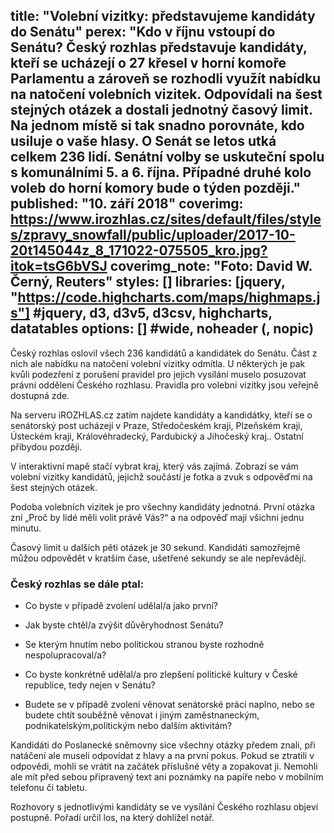 title: "Volební vizitky: představujeme kandidáty do Senátu"
perex: "Kdo v říjnu vstoupí do Senátu? Český rozhlas představuje kandidáty, kteří se ucházejí o 27 křesel v horní komoře Parlamentu a zároveň se rozhodli využít nabídku na natočení volebních vizitek. Odpovídali na šest stejných otázek a dostali jednotný časový limit. Na jednom místě si tak snadno porovnáte, kdo usiluje o vaše hlasy. O Senát se letos utká celkem 236 lidí. Senátní volby se uskuteční spolu s komunálními 5. a 6. října. Případné druhé kolo voleb do horní komory bude o týden později."
published: "10. září 2018"
coverimg: https://www.irozhlas.cz/sites/default/files/styles/zpravy_snowfall/public/uploader/2017-10-20t145044z_8_171022-075505_kro.jpg?itok=tsG6bVSJ
coverimg_note: "Foto: David W. Černý, Reuters"
styles: []
libraries: [jquery, "https://code.highcharts.com/maps/highmaps.js"] #jquery, d3, d3v5, d3csv, highcharts, datatables
options: [] #wide, noheader (, nopic)
---
Český rozhlas oslovil všech 236 kandidátů a kandidátek do Senátu. Část z nich ale nabídku na natočení volební vizitky odmítla. U některých je pak kvůli podezření z porušení pravidel pro jejich vysílání muselo posuzovat právní oddělení Českého rozhlasu. Pravidla pro volební vizitky jsou veřejně dostupná zde.

Na serveru iROZHLAS.cz zatím najdete kandidáty a kandidátky, kteří se o senátorský post ucházejí v Praze, Středočeském kraji, Plzeňském kraji, Ústeckém kraji, Královéhradecký, Pardubický a Jihočeský kraj.. Ostatní přibydou později.

V interaktivní mapě stačí vybrat kraj, který vás zajímá. Zobrazí se vám volební vizitky kandidátů, jejichž součástí je fotka a zvuk s odpověďmi na šest stejných otázek.

<wide>
<div class="insert">
    <div class="linked vizitky"></div>
    <div class="mapka" id="container" style="min-width: 310px;"></div>
    <div id="select"></div>
    <div id="bottom" class="vizitky"></div>
</div>
</wide>

Podoba volebních vizitek je pro všechny kandidáty jednotná. První otázka zní „Proč by lidé měli volit právě Vás?“ a na odpověď mají všichni jednu minutu.

Časový limit u dalších pěti otázek je 30 sekund. Kandidáti samozřejmě můžou odpovědět v kratším čase, ušetřené sekundy se ale nepřevádějí.

### Český rozhlas se dále ptal:

  + Co byste v případě zvolení udělal/a jako první?

  + Jak byste chtěl/a zvýšit důvěryhodnost Senátu?

  + Se kterým hnutím nebo politickou stranou byste rozhodně nespolupracoval/a?

  + Co byste konkrétně udělal/a pro zlepšení politické kultury v České republice, tedy nejen v Senátu?

  + Budete se v případě zvolení věnovat senátorské práci naplno, nebo se budete chtít souběžně věnovat i jiným zaměstnaneckým, podnikatelským,politickým nebo dalším aktivitám?

Kandidáti do Poslanecké sněmovny sice všechny otázky předem znali, při natáčení ale museli odpovídat z hlavy a na první pokus. Pokud se ztratili v odpovědi, mohli se vrátit na začátek příslušné věty a zopakovat ji. Nemohli ale mít před sebou připravený text ani poznámky na papíře nebo v mobilním telefonu či tabletu.

Rozhovory s jednotlivými kandidáty se ve vysílání Českého rozhlasu objeví postupně. Pořadí určil los, na který dohlížel notář.